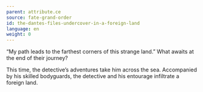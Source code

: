 ```yaml
---
parent: attribute.ce
source: fate-grand-order
id: the-dantes-files-undercover-in-a-foreign-land
language: en
weight: 0
---
```


“My path leads to the farthest corners of this strange land.”
What awaits at the end of their journey?

This time, the detective’s adventures take him across the sea. Accompanied by his skilled bodyguards, the detective and his entourage infiltrate a foreign land.
